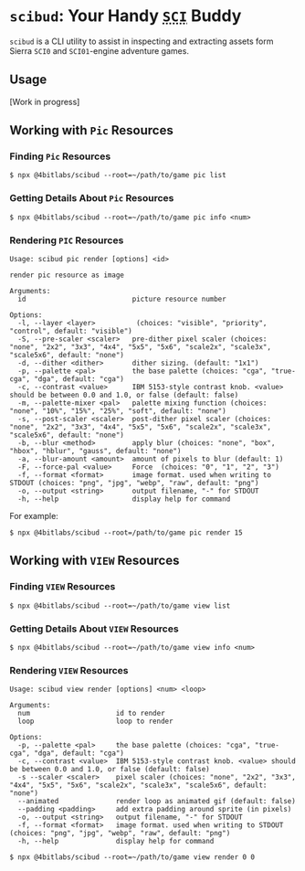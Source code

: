 # `scibud`: Your Handy <abbr title="Sierra Creative Interpreter">`SCI`</abbr> Buddy

`scibud` is a CLI utility to assist in inspecting and extracting assets form Sierra `SCI0` and `SCI01`-engine adventure games.

## Usage

[Work in progress]

## Working with `Pic` Resources

### Finding `Pic` Resources

```
$ npx @4bitlabs/scibud --root=~/path/to/game pic list
```

### Getting Details About `Pic` Resources

```
$ npx @4bitlabs/scibud --root=~/path/to/game pic info <num>
```

### Rendering `PIC` Resources

```
Usage: scibud pic render [options] <id>

render pic resource as image

Arguments:
  id                          picture resource number

Options:
  -l, --layer <layer>          (choices: "visible", "priority", "control", default: "visible")
  -S, --pre-scaler <scaler>   pre-dither pixel scaler (choices: "none", "2x2", "3x3", "4x4", "5x5", "5x6", "scale2x", "scale3x", "scale5x6", default: "none")
  -d, --dither <dither>       dither sizing. (default: "1x1")
  -p, --palette <pal>         the base palette (choices: "cga", "true-cga", "dga", default: "cga")
  -c, --contrast <value>      IBM 5153-style contrast knob. <value> should be between 0.0 and 1.0, or false (default: false)
  -m, --palette-mixer <pal>   palette mixing function (choices: "none", "10%", "15%", "25%", "soft", default: "none")
  -s, --post-scaler <scaler>  post-dither pixel scaler (choices: "none", "2x2", "3x3", "4x4", "5x5", "5x6", "scale2x", "scale3x", "scale5x6", default: "none")
  -b, --blur <method>         apply blur (choices: "none", "box", "hbox", "hblur", "gauss", default: "none")
  -a, --blur-amount <amount>  amount of pixels to blur (default: 1)
  -F, --force-pal <value>     Force  (choices: "0", "1", "2", "3")
  -f, --format <format>       image format. used when writing to STDOUT (choices: "png", "jpg", "webp", "raw", default: "png")
  -o, --output <string>       output filename, "-" for STDOUT
  -h, --help                  display help for command
```

For example:

```
$ npx @4bitlabs/scibud --root=/path/to/game pic render 15
```

## Working with `VIEW` Resources

### Finding `VIEW` Resources

```
$ npx @4bitlabs/scibud --root=~/path/to/game view list
```

### Getting Details About `VIEW` Resources

```
$ npx @4bitlabs/scibud --root=~/path/to/game view info <num>
```

### Rendering `VIEW` Resources

```
Usage: scibud view render [options] <num> <loop>

Arguments:
  num                     id to render
  loop                    loop to render

Options:
  -p, --palette <pal>     the base palette (choices: "cga", "true-cga", "dga", default: "cga")
  -c, --contrast <value>  IBM 5153-style contrast knob. <value> should be between 0.0 and 1.0, or false (default: false)
  -s --scaler <scaler>    pixel scaler (choices: "none", "2x2", "3x3", "4x4", "5x5", "5x6", "scale2x", "scale3x", "scale5x6", default: "none")
  --animated              render loop as animated gif (default: false)
  --padding <padding>     add extra padding around sprite (in pixels)
  -o, --output <string>   output filename, "-" for STDOUT
  -f, --format <format>   image format. used when writing to STDOUT (choices: "png", "jpg", "webp", "raw", default: "png")
  -h, --help              display help for command
```

```
$ npx @4bitlabs/scibud --root=~/path/to/game view render 0 0
```
